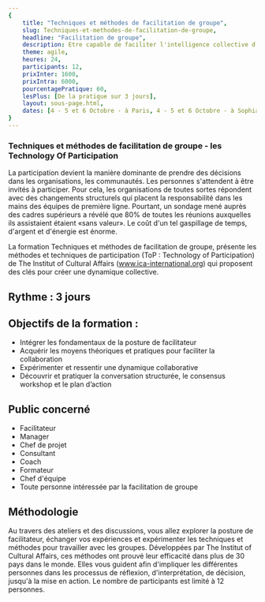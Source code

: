 ```yaml
---
{
	title: "Techniques et méthodes de facilitation de groupe",
	slug: Techniques-et-methodes-de-facilitation-de-groupe, 
	headline: "Facilitation de groupe",
	description: Etre capable de faciliter l'intelligence collective d'un groupe,
	theme: agile,
	heures: 24,
	participants: 12,
	prixInter: 1600,
	prixIntra: 6000,
	pourcentagePratique: 60,
	lesPlus: [De la pratique sur 3 jours],
	layout: sous-page.html, 
	dates: [4 - 5 et 6 Octobre - à Paris, 4 - 5 et 6 Octobre - à Sophia Antipolis, ]
}
---
```


### Techniques et méthodes de facilitation de groupe - les Technology Of Participation ###

La participation devient la manière dominante de prendre des décisions dans les organisations, les communautés. Les personnes s'attendent à être invités à participer. Pour cela, les organisations de toutes sortes répondent avec des changements structurels qui placent la responsabilité dans les mains des équipes de première ligne. Pourtant, un sondage mené auprès des cadres supérieurs a révélé que 80% de toutes les réunions auxquelles ils assistaient étaient «sans valeur». Le coût d'un tel gaspillage de temps, d'argent et d'énergie est énorme.
	
La formation Techniques et méthodes de facilitation de groupe, présente les méthodes et techniques de participation (ToP : Technology of Participation) de The Institut of Cultural Affairs (www.ica-international.org) qui proposent des clés pour créer une dynamique collective. 


## Rythme : 3 jours ##


## Objectifs de la formation : ##
* Intégrer les fondamentaux de la posture de facilitateur
* Acquérir les moyens théoriques et pratiques pour faciliter la collaboration
* Expérimenter et ressentir une dynamique collaborative
* Découvrir et pratiquer la conversation structurée, le consensus workshop et le plan d’action 

## Public concerné ##
* Facilitateur
* Manager
* Chef de projet
* Consultant
* Coach
* Formateur
* Chef d'équipe
* Toute personne intéressée par la facilitation de groupe

## Méthodologie ##
Au travers des ateliers et des discussions, vous allez explorer la posture de facilitateur, échanger vos expériences et expérimenter les techniques et méthodes pour travailler avec les groupes. Développées par The Institut of Cultural Affairs, ces méthodes ont prouvé leur efficacité dans plus de 30 pays dans le monde. Elles vous guident afin d'impliquer les différentes personnes dans les processus de réflexion, d'interprétation, de décision, jusqu'à la mise en action. Le nombre de participants est limité à 12 personnes.
